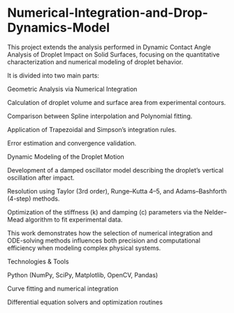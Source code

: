 # Numerical-Integration-and-Drop-Dynamics-Model
This project extends the analysis performed in Dynamic Contact Angle Analysis of Droplet Impact on Solid Surfaces, focusing on the quantitative characterization and numerical modeling of droplet behavior.

It is divided into two main parts:

Geometric Analysis via Numerical Integration

Calculation of droplet volume and surface area from experimental contours.

Comparison between Spline interpolation and Polynomial fitting.

Application of Trapezoidal and Simpson’s integration rules.

Error estimation and convergence validation.

Dynamic Modeling of the Droplet Motion

Development of a damped oscillator model describing the droplet’s vertical oscillation after impact.

Resolution using Taylor (3rd order), Runge–Kutta 4–5, and Adams–Bashforth (4-step) methods.

Optimization of the stiffness (k) and damping (c) parameters via the Nelder–Mead algorithm to fit experimental data.

This work demonstrates how the selection of numerical integration and ODE-solving methods influences both precision and computational efficiency when modeling complex physical systems.

Technologies & Tools

Python (NumPy, SciPy, Matplotlib, OpenCV, Pandas)

Curve fitting and numerical integration

Differential equation solvers and optimization routines
